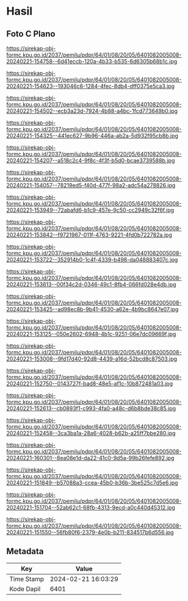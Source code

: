 # Hasil

## Foto C Plano

https://sirekap-obj-formc.kpu.go.id/2037/pemilu/pdpr/64/01/08/20/05/6401082005008-20240221-154758--6d41eccb-120a-4b33-b535-6d6305b68b1c.jpg

https://sirekap-obj-formc.kpu.go.id/2037/pemilu/pdpr/64/01/08/20/05/6401082005008-20240221-154623--193046c6-1284-4fec-8db4-dff0375e5ca3.jpg

https://sirekap-obj-formc.kpu.go.id/2037/pemilu/pdpr/64/01/08/20/05/6401082005008-20240221-154502--ecb3a23d-7924-4b88-a4bc-1fcd773649b0.jpg

https://sirekap-obj-formc.kpu.go.id/2037/pemilu/pdpr/64/01/08/20/05/6401082005008-20240221-154325--441ec627-9b96-446a-ab2a-5d932f95cb8b.jpg

https://sirekap-obj-formc.kpu.go.id/2037/pemilu/pdpr/64/01/08/20/05/6401082005008-20240221-154207--a518c2c4-9f8c-4f3f-b5d0-bcae3739588b.jpg

https://sirekap-obj-formc.kpu.go.id/2037/pemilu/pdpr/64/01/08/20/05/6401082005008-20240221-154057--78219ed5-f40d-477f-98a2-adc54a278826.jpg

https://sirekap-obj-formc.kpu.go.id/2037/pemilu/pdpr/64/01/08/20/05/6401082005008-20240221-153949--72abafd6-b1c9-457e-9c50-cc2949c32f6f.jpg

https://sirekap-obj-formc.kpu.go.id/2037/pemilu/pdpr/64/01/08/20/05/6401082005008-20240221-153842--f9721967-011f-4763-9221-4fd0b722782a.jpg

https://sirekap-obj-formc.kpu.go.id/2037/pemilu/pdpr/64/01/08/20/05/6401082005008-20240221-153722--352914b0-1c4f-4339-b498-da048883407c.jpg

https://sirekap-obj-formc.kpu.go.id/2037/pemilu/pdpr/64/01/08/20/05/6401082005008-20240221-153613--00f34c2d-0346-49c1-8fb4-066fd028e4db.jpg

https://sirekap-obj-formc.kpu.go.id/2037/pemilu/pdpr/64/01/08/20/05/6401082005008-20240221-153425--ad98ec8b-9b41-4530-a62e-4b9bc8647e07.jpg

https://sirekap-obj-formc.kpu.go.id/2037/pemilu/pdpr/64/01/08/20/05/6401082005008-20240221-153125--050e2602-6948-4b1c-9251-06e7dc09669f.jpg

https://sirekap-obj-formc.kpu.go.id/2037/pemilu/pdpr/64/01/08/20/05/6401082005008-20240221-153008--9fd17d40-92d8-4439-a16d-52bcd8c87503.jpg

https://sirekap-obj-formc.kpu.go.id/2037/pemilu/pdpr/64/01/08/20/05/6401082005008-20240221-152750--0143727f-bad8-48e5-af1c-10b872481a03.jpg

https://sirekap-obj-formc.kpu.go.id/2037/pemilu/pdpr/64/01/08/20/05/6401082005008-20240221-152613--cb0893f1-c993-4fa0-a48c-d6b8bde38c85.jpg

https://sirekap-obj-formc.kpu.go.id/2037/pemilu/pdpr/64/01/08/20/05/6401082005008-20240221-152458--3ca3ba1a-28a6-4028-b62b-a25ff7bbe280.jpg

https://sirekap-obj-formc.kpu.go.id/2037/pemilu/pdpr/64/01/08/20/05/6401082005008-20240221-160301--8ea08e1d-da22-41c0-9d5a-99b26fefe892.jpg

https://sirekap-obj-formc.kpu.go.id/2037/pemilu/pdpr/64/01/08/20/05/6401082005008-20240221-151849--b57088a3-ccea-45b0-b36b-3be525c7d5e6.jpg

https://sirekap-obj-formc.kpu.go.id/2037/pemilu/pdpr/64/01/08/20/05/6401082005008-20240221-151704--52ab62c1-68fb-4313-9ecd-a0c440d45312.jpg

https://sirekap-obj-formc.kpu.go.id/2037/pemilu/pdpr/64/01/08/20/05/6401082005008-20240221-151550--56fb80f6-2379-4e0b-b211-834517b6d556.jpg


## Metadata

| Key        | Value               |
| ---------- | ------------------- |
| Time Stamp | 2024-02-21 16:03:29 |
| Kode Dapil | 6401                |



